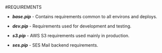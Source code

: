 #REQUIREMENTS

- ***base.pip*** - Contains requirements common to all environs and deploys.  
- ***dev.pip*** - Requirements used for development and testing.  

- ***s3.pip*** - AWS S3 requirements used mainly in production.  
- ***ses.pip*** - SES Mail backend requirements.  
